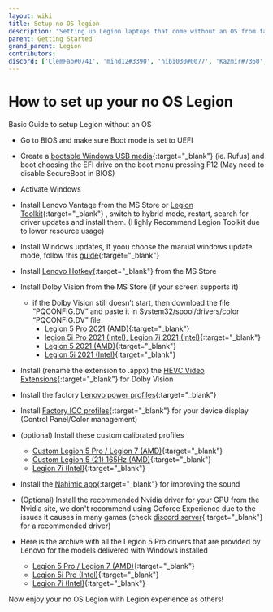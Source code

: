 ```yaml
---
layout: wiki
title: Setup no OS legion
description: "Setting up Legion laptops that come without an OS from factory"
parent: Getting Started
grand_parent: Legion
contributors: 
discord: ['ClemFab#0741', 'mind12#3390', 'nibi030#0077', 'Kazmir#7360', 'Kaobalt#0001'] 
---
```


# How to set up your no OS Legion

Basic Guide to setup Legion without an OS

- Go to BIOS and make sure Boot mode is set to UEFI
- Create a [bootable Windows USB media](https://www.youtube.com/watch?v=e4JMpOWPLKs){:target="_blank"} (ie. Rufus) and boot choosing the EFI drive on the boot menu pressing F12 (May need to disable SecureBoot in BIOS)
- Activate Windows
- Install Lenovo Vantage from the MS Store or [Legion Toolkit](https://github.com/BartoszCichecki/LenovoLegionToolkit/releases/latest){:target="_blank"} , switch to hybrid mode, restart, search for driver updates and install them. (Highly Recommend Legion Toolkit due to lower resource usage)
- Install Windows updates, If yoou choose the manual windows update mode, follow this [guide](https://laptopwiki.eu/index.php/docs/disable-automatic-updates-windows/){:target="_blank"}
- Install [Lenovo Hotkey](https://www.microsoft.com/en-us/p/lenovo-hotkeys/9pcmmnb260tx){:target="_blank"} from the MS Store
- Install Dolby Vision from the MS Store (if your screen supports it)
  - if the Dolby Vision still doesn’t start, then download the file “PQCONFIG.DV” and paste it in System32/spool/drivers/color
    “PQCONFIG.DV” file
    - [Legion 5 Pro 2021 (AMD)](https://drive.google.com/file/d/1IW_YgBNasq5NOHy2frQgBcmcMERsfdI5/view?usp=sharing){:target="_blank"}
    - [legion 5i Pro 2021 (Intel), Legion 7i 2021 (Intel)](https://laptopwiki.eu/wp-content/uploads/2022/02/PQCONFIG.zip){:target="_blank"}
    - [Legion 5 2021 (AMD)](https://drive.google.com/file/d/1A8iFxXSb2jBE88FB_c1XR1gAKOWjFGM7/view?usp=sharing){:target="_blank"}
    - [Legion 5i 2021 (Intel)](https://drive.google.com/file/d/18uoXAsuglse9EHDip2aM40IiplGv8gVs/view?usp=sharing){:target="_blank"}
- Install (rename the extension to .appx) the [HEVC Video Extensions](https://codecpack.co/download/hevc-video-extensions.html%20or%20open%20ms-windows-store://pdp/?ProductId=9n4wgh0z6vhq){:target="_blank"} for Dolby Vision
- Install the factory [Lenovo power profiles](https://laptopwiki.eu/wp-content/uploads/2021/11/LegionPowerPlan.zip){:target="_blank"}
- Install [Factory ICC profiles](https://newsupport.lenovo.com.cn/driveList.html?fromsource=driveList&selname=Lenovo%20Legion%20R9000P%202021H){:target="_blank"} for your device display (Control Panel/Color management)
- (optional) Install these custom calibrated profiles
  - [Custom Legion 5 Pro / Legion 7 (AMD)](https://laptopwiki.eu/wp-content/uploads/2021/11/Legion_5_Pro.icm_.zip){:target="_blank"}
  - [Custom Legion 5 (21) 165Hz (AMD)](https://drive.google.com/file/d/1zDYmPAPtJv65NMO0AIRitGUFCZZG3GbO/view?usp=sharing){:target="_blank"}
  - [Legion 7i (Intel)](https://pixeldrain.com/u/BeLREnei){:target="_blank"}
- Install the [Nahimic app](https://www.microsoft.com/en-us/p/nahimic/9n36ppmp8s23?activetab=pivot:overviewtab){:target="_blank"} for improving the sound

- (Optional) Install the recommended Nvidia driver for your GPU from the Nvidia site, we don't recommend using Geforce Experience due to the issues it causes in many games (check [discord server](https://discord.com/channels/819491422327406592/938382715709968404/998990738308214894){:target="_blank"} for a recommended driver)
- Here is the archive with all the Legion 5 Pro drivers that are provided by Lenovo for the models delivered with Windows installed
  - [Legion 5 Pro / Legion 7 (AMD)](https://drive.google.com/file/d/1LKJRfnoEZwiY7F6Pnwy-LJ1sUcDZHEzg/view?usp=sharing){:target="_blank"}
  - [Legion 5i Pro (Intel)](https://drive.google.com/file/d/1zDYmPAPtJv65NMO0AIRitGUFCZZG3GbO/view?usp=sharing){:target="_blank"}
  - [Legion 7i (Intel)](https://pixeldrain.com/u/BeLREnei){:target="_blank"}


Now enjoy your no OS Legion with Legion experience as others!
